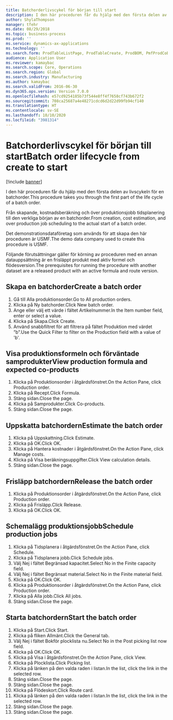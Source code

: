 ```yaml
---
title: Batchorderlivscykel för början till start
description: I den här proceduren får du hjälp med den första delen av livscykeln för en batchorder.
author: ShylaThompson
manager: tfehr
ms.date: 08/29/2018
ms.topic: business-process
ms.prod: ''
ms.service: dynamics-ax-applications
ms.technology: ''
ms.search.form: ProdTableListPage, ProdTableCreate, ProdBOM, PmfProdCoBy, ProdParmCostEstimation, ProdCalcTrans, ProdParmRelease, ProdSchedule, ProdRouteJob, ProdParmStartUp, ProdJournalTransBOM, ProdJournalTransRoute
audience: Application User
ms.reviewer: kamaybac
ms.search.scope: Core, Operations
ms.search.region: Global
ms.search.industry: Manufacturing
ms.author: kamaybac
ms.search.validFrom: 2016-06-30
ms.dyn365.ops.version: Version 7.0.0
ms.openlocfilehash: e57cd9254185b73f544e8ff4f7658cf743b672f2
ms.sourcegitcommit: 708ca25687a4e48271cdcd6d2d22d99fb94cf140
ms.translationtype: HT
ms.contentlocale: sv-SE
ms.lasthandoff: 10/10/2020
ms.locfileid: "3981314"
---
```

# <a name="batch-order-lifecycle-from-create-to-start"></a><span data-ttu-id="024f0-103">Batchorderlivscykel för början till start</span><span class="sxs-lookup"><span data-stu-id="024f0-103">Batch order lifecycle from create to start</span></span>

[!include [banner](../../includes/banner.md)]

<span data-ttu-id="024f0-104">I den här proceduren får du hjälp med den första delen av livscykeln för en batchorder.</span><span class="sxs-lookup"><span data-stu-id="024f0-104">This procedure takes you through the first part of the life cycle of a batch order.</span></span>

<span data-ttu-id="024f0-105">Från skapande, kostnadsberäkning och över produktionsjobb tidsplanering till den verkliga början av en batchorder.</span><span class="sxs-lookup"><span data-stu-id="024f0-105">From creation, cost estimation, and over production job scheduling to the actual start of a batch order.</span></span>



<span data-ttu-id="024f0-106">Det demonstrationsdataföretag som används för att skapa den här proceduren är USMF.</span><span class="sxs-lookup"><span data-stu-id="024f0-106">The demo data company used to create this procedure is USMF.</span></span> 



<span data-ttu-id="024f0-107">Följande förutsättningar gäller för körning av proceduren med en annan datauppsättning är en frisläppt produkt med aktiv formel och flödesversion.</span><span class="sxs-lookup"><span data-stu-id="024f0-107">The prerequisites for running the procedure with another dataset are a released product with an active formula and route version.</span></span>


## <a name="create-a-batch-order"></a><span data-ttu-id="024f0-108">Skapa en batchorder</span><span class="sxs-lookup"><span data-stu-id="024f0-108">Create a batch order</span></span>
1. <span data-ttu-id="024f0-109">Gå till Alla produktionsorder.</span><span class="sxs-lookup"><span data-stu-id="024f0-109">Go to All production orders.</span></span>
2. <span data-ttu-id="024f0-110">Klicka på Ny batchorder.</span><span class="sxs-lookup"><span data-stu-id="024f0-110">Click New batch order.</span></span>
3. <span data-ttu-id="024f0-111">Ange eller välj ett värde i fältet Artikelnummer.</span><span class="sxs-lookup"><span data-stu-id="024f0-111">In the Item number field, enter or select a value.</span></span>
4. <span data-ttu-id="024f0-112">Klicka på Skapa.</span><span class="sxs-lookup"><span data-stu-id="024f0-112">Click Create.</span></span>
5. <span data-ttu-id="024f0-113">Använd snabbfiltret för att filtrera på fältet Produktion med värdet ”b”.</span><span class="sxs-lookup"><span data-stu-id="024f0-113">Use the Quick Filter to filter on the Production field with a value of 'b'.</span></span>

## <a name="view-production-formula-and-expected-co-products"></a><span data-ttu-id="024f0-114">Visa produktionsformeln och förväntade samprodukter</span><span class="sxs-lookup"><span data-stu-id="024f0-114">View production formula and expected co-products</span></span>
1. <span data-ttu-id="024f0-115">Klicka på Produktionsorder i åtgärdsfönstret.</span><span class="sxs-lookup"><span data-stu-id="024f0-115">On the Action Pane, click Production order.</span></span>
2. <span data-ttu-id="024f0-116">Klicka på Recept.</span><span class="sxs-lookup"><span data-stu-id="024f0-116">Click Formula.</span></span>
3. <span data-ttu-id="024f0-117">Stäng sidan.</span><span class="sxs-lookup"><span data-stu-id="024f0-117">Close the page.</span></span>
4. <span data-ttu-id="024f0-118">Klicka på Samprodukter.</span><span class="sxs-lookup"><span data-stu-id="024f0-118">Click Co-products.</span></span>
5. <span data-ttu-id="024f0-119">Stäng sidan.</span><span class="sxs-lookup"><span data-stu-id="024f0-119">Close the page.</span></span>

## <a name="estimate-the-batch-order"></a><span data-ttu-id="024f0-120">Uppskatta batchordern</span><span class="sxs-lookup"><span data-stu-id="024f0-120">Estimate the batch order</span></span>
1. <span data-ttu-id="024f0-121">Klicka på Uppskattning.</span><span class="sxs-lookup"><span data-stu-id="024f0-121">Click Estimate.</span></span>
2. <span data-ttu-id="024f0-122">Klicka på OK.</span><span class="sxs-lookup"><span data-stu-id="024f0-122">Click OK.</span></span>
3. <span data-ttu-id="024f0-123">Klicka på Hantera kostnader i åtgärdsfönstret.</span><span class="sxs-lookup"><span data-stu-id="024f0-123">On the Action Pane, click Manage costs.</span></span>
4. <span data-ttu-id="024f0-124">Klicka på Visa beräkningsuppgifter.</span><span class="sxs-lookup"><span data-stu-id="024f0-124">Click View calculation details.</span></span>
5. <span data-ttu-id="024f0-125">Stäng sidan.</span><span class="sxs-lookup"><span data-stu-id="024f0-125">Close the page.</span></span>

## <a name="release-the-batch-order"></a><span data-ttu-id="024f0-126">Frisläpp batchordern</span><span class="sxs-lookup"><span data-stu-id="024f0-126">Release the batch order</span></span>
1. <span data-ttu-id="024f0-127">Klicka på Produktionsorder i åtgärdsfönstret.</span><span class="sxs-lookup"><span data-stu-id="024f0-127">On the Action Pane, click Production order.</span></span>
2. <span data-ttu-id="024f0-128">Klicka på Frisläpp.</span><span class="sxs-lookup"><span data-stu-id="024f0-128">Click Release.</span></span>
3. <span data-ttu-id="024f0-129">Klicka på OK.</span><span class="sxs-lookup"><span data-stu-id="024f0-129">Click OK.</span></span>

## <a name="schedule-production-jobs"></a><span data-ttu-id="024f0-130">Schemalägg produktionsjobb</span><span class="sxs-lookup"><span data-stu-id="024f0-130">Schedule production jobs</span></span>
1. <span data-ttu-id="024f0-131">Klicka på Tidsplanera i åtgärdsfönstret.</span><span class="sxs-lookup"><span data-stu-id="024f0-131">On the Action Pane, click Schedule.</span></span>
2. <span data-ttu-id="024f0-132">Klicka på Tidsplanera jobb.</span><span class="sxs-lookup"><span data-stu-id="024f0-132">Click Schedule jobs.</span></span>
3. <span data-ttu-id="024f0-133">Välj Nej i fältet Begränsad kapacitet.</span><span class="sxs-lookup"><span data-stu-id="024f0-133">Select No in the Finite capacity field.</span></span>
4. <span data-ttu-id="024f0-134">Välj Nej i fältet Begränsat material.</span><span class="sxs-lookup"><span data-stu-id="024f0-134">Select No in the Finite material field.</span></span>
5. <span data-ttu-id="024f0-135">Klicka på OK.</span><span class="sxs-lookup"><span data-stu-id="024f0-135">Click OK.</span></span>
6. <span data-ttu-id="024f0-136">Klicka på Produktionsorder i åtgärdsfönstret.</span><span class="sxs-lookup"><span data-stu-id="024f0-136">On the Action Pane, click Production order.</span></span>
7. <span data-ttu-id="024f0-137">Klicka på Alla jobb.</span><span class="sxs-lookup"><span data-stu-id="024f0-137">Click All jobs.</span></span>
8. <span data-ttu-id="024f0-138">Stäng sidan.</span><span class="sxs-lookup"><span data-stu-id="024f0-138">Close the page.</span></span>

## <a name="start-the-batch-order"></a><span data-ttu-id="024f0-139">Starta batchordern</span><span class="sxs-lookup"><span data-stu-id="024f0-139">Start the batch order</span></span>
1. <span data-ttu-id="024f0-140">Klicka på Start.</span><span class="sxs-lookup"><span data-stu-id="024f0-140">Click Start.</span></span>
2. <span data-ttu-id="024f0-141">Klicka på fliken Allmänt.</span><span class="sxs-lookup"><span data-stu-id="024f0-141">Click the General tab.</span></span>
3. <span data-ttu-id="024f0-142">Välj Nej i fältet Bokför plocklista nu.</span><span class="sxs-lookup"><span data-stu-id="024f0-142">Select No in the Post picking list now field.</span></span>
4. <span data-ttu-id="024f0-143">Klicka på OK.</span><span class="sxs-lookup"><span data-stu-id="024f0-143">Click OK.</span></span>
5. <span data-ttu-id="024f0-144">Klicka på Visa i åtgärdsfönstret.</span><span class="sxs-lookup"><span data-stu-id="024f0-144">On the Action Pane, click View.</span></span>
6. <span data-ttu-id="024f0-145">Klicka på Plocklista.</span><span class="sxs-lookup"><span data-stu-id="024f0-145">Click Picking list.</span></span>
7. <span data-ttu-id="024f0-146">Klicka på länken på den valda raden i listan.</span><span class="sxs-lookup"><span data-stu-id="024f0-146">In the list, click the link in the selected row.</span></span>
8. <span data-ttu-id="024f0-147">Stäng sidan.</span><span class="sxs-lookup"><span data-stu-id="024f0-147">Close the page.</span></span>
9. <span data-ttu-id="024f0-148">Stäng sidan.</span><span class="sxs-lookup"><span data-stu-id="024f0-148">Close the page.</span></span>
10. <span data-ttu-id="024f0-149">Klicka på Flödeskort.</span><span class="sxs-lookup"><span data-stu-id="024f0-149">Click Route card.</span></span>
11. <span data-ttu-id="024f0-150">Klicka på länken på den valda raden i listan.</span><span class="sxs-lookup"><span data-stu-id="024f0-150">In the list, click the link in the selected row.</span></span>
12. <span data-ttu-id="024f0-151">Stäng sidan.</span><span class="sxs-lookup"><span data-stu-id="024f0-151">Close the page.</span></span>
13. <span data-ttu-id="024f0-152">Stäng sidan.</span><span class="sxs-lookup"><span data-stu-id="024f0-152">Close the page.</span></span>

